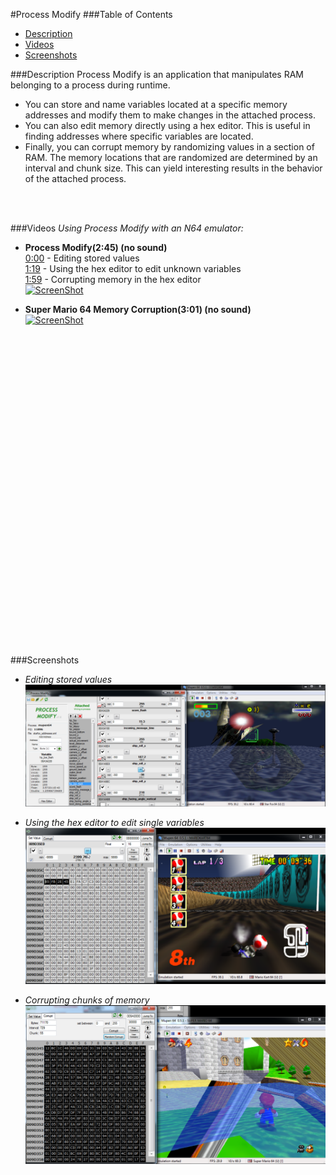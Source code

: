#Process Modify
###Table of Contents
* [Description](#description)
* [Videos](#videos)
* [Screenshots](#screenshots)

###Description
Process Modify is an application that manipulates RAM belonging to a process during runtime.

* You can store and name variables located at a specific memory addresses and modify them to make changes in the attached process.
* You can also edit memory directly using a hex editor. This is useful in finding addresses where specific variables are located.
* Finally, you can corrupt memory by randomizing values in a section of RAM. The memory locations that are randomized are determined by an interval and chunk size. This can yield interesting results in the behavior of the attached process.
<br>
<br>

###Videos
*Using Process Modify with an N64 emulator:*
<br>
* **Process Modify(2:45) (no sound)**<br>
[0:00](http://www.youtube.com/watch?v=SKN5lbidbXc) - Editing stored values <br>
[1:19](http://www.youtube.com/watch?v=SKN5lbidbXc&t=1m19s) - Using the hex editor to edit unknown variables <br>
[1:59](http://www.youtube.com/watch?v=SKN5lbidbXc&t=1m59s) - Corrupting memory in the hex editor <br>
[![ScreenShot](http://img.youtube.com/vi/SKN5lbidbXc/0.jpg)](https://www.youtube.com/watch?v=SKN5lbidbXc)

* **Super Mario 64 Memory Corruption(3:01) (no sound)**<br>
[![ScreenShot](http://img.youtube.com/vi/AclNAJOJo1o/0.jpg)](https://www.youtube.com/watch?v=AclNAJOJo1o)

<iframe width="854" height="510" src="" frameborder="0" allowfullscreen></iframe>
<br>
###Screenshots

* *Editing stored values*
![Alt text](SCREENSHOTS/pm0.png?raw=true "Screenshot 1")<br>

* *Using the hex editor to edit single variables*
![Alt text](SCREENSHOTS/pm2.png?raw=true "Screenshot 2")<br>

* *Corrupting chunks of memory*
![Alt text](SCREENSHOTS/pm3.png?raw=true "Screenshot 3")
